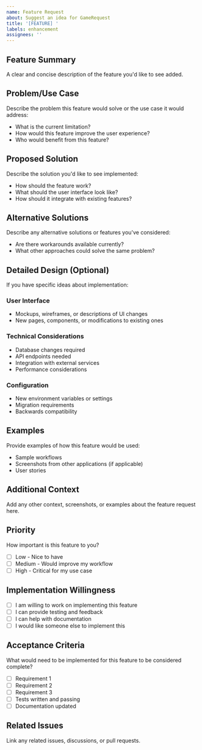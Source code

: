 ```yaml
---
name: Feature Request
about: Suggest an idea for GameRequest
title: '[FEATURE] '
labels: enhancement
assignees: ''
---
```


## Feature Summary
A clear and concise description of the feature you'd like to see added.

## Problem/Use Case
Describe the problem this feature would solve or the use case it would address:
- What is the current limitation?
- How would this feature improve the user experience?
- Who would benefit from this feature?

## Proposed Solution
Describe the solution you'd like to see implemented:
- How should the feature work?
- What should the user interface look like?
- How should it integrate with existing features?

## Alternative Solutions
Describe any alternative solutions or features you've considered:
- Are there workarounds available currently?
- What other approaches could solve the same problem?

## Detailed Design (Optional)
If you have specific ideas about implementation:

### User Interface
- Mockups, wireframes, or descriptions of UI changes
- New pages, components, or modifications to existing ones

### Technical Considerations
- Database changes required
- API endpoints needed
- Integration with external services
- Performance considerations

### Configuration
- New environment variables or settings
- Migration requirements
- Backwards compatibility

## Examples
Provide examples of how this feature would be used:
- Sample workflows
- Screenshots from other applications (if applicable)
- User stories

## Additional Context
Add any other context, screenshots, or examples about the feature request here.

## Priority
How important is this feature to you?
- [ ] Low - Nice to have
- [ ] Medium - Would improve my workflow
- [ ] High - Critical for my use case

## Implementation Willingness
- [ ] I am willing to work on implementing this feature
- [ ] I can provide testing and feedback
- [ ] I can help with documentation
- [ ] I would like someone else to implement this

## Acceptance Criteria
What would need to be implemented for this feature to be considered complete?
- [ ] Requirement 1
- [ ] Requirement 2  
- [ ] Requirement 3
- [ ] Tests written and passing
- [ ] Documentation updated

## Related Issues
Link any related issues, discussions, or pull requests.